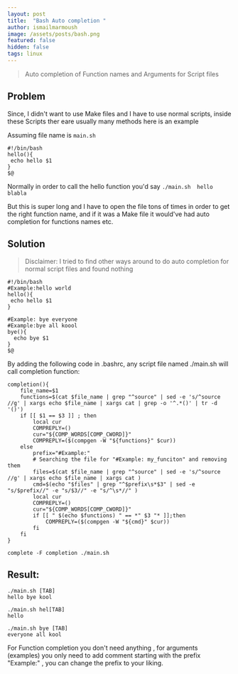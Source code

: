 ```yaml
---
layout: post
title:  "Bash Auto completion "
author: ismailmarmoush
image: /assets/posts/bash.png
featured: false
hidden: false
tags: linux
---
```


> Auto completion of Function names and Arguments for Script files

## Problem

Since, I didn't want to use Make files and I have to use normal scripts, inside these Scripts ther eare usually many
methods
here is an example

Assuming file name is `main.sh`

```
#!/bin/bash
hello(){
 echo hello $1
}
$@
```

Normally in order to call the hello function you'd say `./main.sh  hello  blabla`

But this is super long and I have to open the file tons of times in order to get the right function name,
and if it was a Make file it would've had auto completion for functions names etc.

## Solution

> Disclaimer: I tried to find other ways around to do auto completion for normal script files and found nothing

```
#!/bin/bash
#Example:hello world
hello(){
 echo hello $1
}

#Example: bye everyone
#Example:bye all koool
bye(){
  echo bye $1
}
$@
```

By adding the following code in .bashrc, any script file named ./main.sh will call completion function:

```
completion(){
    file_name=$1
    functions=$(cat $file_name | grep "^source" | sed -e 's/^source //g' | xargs echo $file_name | xargs cat | grep -o '^.*()' | tr -d '()')
	if [[ $1 == $3 ]] ; then
	    local cur
	    COMPREPLY=()
	    cur="${COMP_WORDS[COMP_CWORD]}"
	    COMPREPLY=($(compgen -W "${functions}" $cur))
	else
	    prefix="#Example:"
	    # Searching the file for "#Example: my_funciton" and removing them
	    files=$(cat $file_name | grep "^source" | sed -e 's/^source //g' | xargs echo $file_name | xargs cat )
		cmd=$(echo "$files" | grep "^$prefix\s*$3" | sed -e "s/$prefix//" -e "s/$3//" -e "s/^\s*//" )
	    local cur
		COMPREPLY=()
		cur="${COMP_WORDS[COMP_CWORD]}"
		if [[ " $(echo $functions) " == *" $3 "* ]];then
            COMPREPLY=($(compgen -W "${cmd}" $cur))
		fi
	fi
}

complete -F completion ./main.sh
```

## Result:

```
./main.sh [TAB]
hello bye kool

./main.sh hel[TAB]
hello

./main.sh bye [TAB]
everyone all kool
```

For Function completion you don't need anything , for arguments (examples) you only need to add comment starting with
the prefix
"Example:" , you can change the prefix to your liking.
